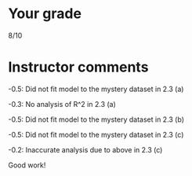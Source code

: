 # Your grade

8/10

# Instructor comments

-0.5: Did not fit model to the mystery dataset in 2.3 (a)

-0.3: No analysis of R^2 in 2.3 (a)

-0.5: Did not fit model to the mystery dataset in 2.3 (b)

-0.5: Did not fit model to the mystery dataset in 2.3 (c)

-0.2: Inaccurate analysis due to above in 2.3 (c)

Good work!